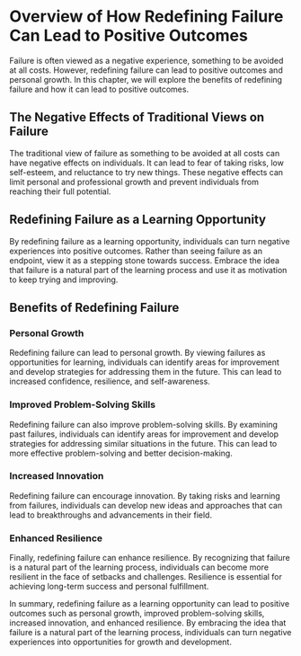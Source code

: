 # Overview of How Redefining Failure Can Lead to Positive Outcomes

Failure is often viewed as a negative experience, something to be avoided at all costs. However, redefining failure can lead to positive outcomes and personal growth. In this chapter, we will explore the benefits of redefining failure and how it can lead to positive outcomes.

The Negative Effects of Traditional Views on Failure
----------------------------------------------------

The traditional view of failure as something to be avoided at all costs can have negative effects on individuals. It can lead to fear of taking risks, low self-esteem, and reluctance to try new things. These negative effects can limit personal and professional growth and prevent individuals from reaching their full potential.

Redefining Failure as a Learning Opportunity
--------------------------------------------

By redefining failure as a learning opportunity, individuals can turn negative experiences into positive outcomes. Rather than seeing failure as an endpoint, view it as a stepping stone towards success. Embrace the idea that failure is a natural part of the learning process and use it as motivation to keep trying and improving.

Benefits of Redefining Failure
------------------------------

### Personal Growth

Redefining failure can lead to personal growth. By viewing failures as opportunities for learning, individuals can identify areas for improvement and develop strategies for addressing them in the future. This can lead to increased confidence, resilience, and self-awareness.

### Improved Problem-Solving Skills

Redefining failure can also improve problem-solving skills. By examining past failures, individuals can identify areas for improvement and develop strategies for addressing similar situations in the future. This can lead to more effective problem-solving and better decision-making.

### Increased Innovation

Redefining failure can encourage innovation. By taking risks and learning from failures, individuals can develop new ideas and approaches that can lead to breakthroughs and advancements in their field.

### Enhanced Resilience

Finally, redefining failure can enhance resilience. By recognizing that failure is a natural part of the learning process, individuals can become more resilient in the face of setbacks and challenges. Resilience is essential for achieving long-term success and personal fulfillment.

In summary, redefining failure as a learning opportunity can lead to positive outcomes such as personal growth, improved problem-solving skills, increased innovation, and enhanced resilience. By embracing the idea that failure is a natural part of the learning process, individuals can turn negative experiences into opportunities for growth and development.
